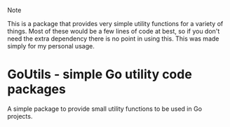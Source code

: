 > [!NOTE]
> This is a package that provides very simple utility functions for a variety of things. Most of these would be a few
> lines of code at best, so if you don't need the extra dependency there is no point in using this. This was made simply
> for my personal usage.

# GoUtils - simple Go utility code packages
A simple package to provide small utility functions to be used in Go projects.